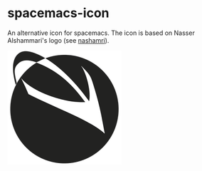 # spacemacs-icon

An alternative icon for spacemacs. The icon is based on Nasser Alshammari's logo (see [nashamri](https://github.com/nashamri/spacemacs-logo)).

![Alternative icon for spacemacs](spacemacs-icon-bw.png)
